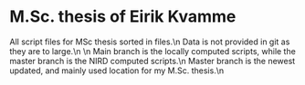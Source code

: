 ﻿# M.Sc. thesis of Eirik Kvamme
All script files for MSc thesis sorted in files.\n
Data is not provided in git as they are to large.\n
\n
Main branch is the locally computed scripts, while the master branch is the NIRD computed scripts.\n
Master branch is the newest updated, and mainly used location for my M.Sc. thesis.\n
